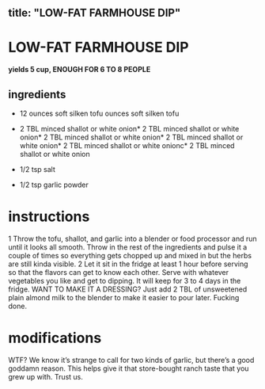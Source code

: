 

	
title: "LOW-FAT FARMHOUSE DIP"
---
# LOW-FAT FARMHOUSE DIP
#### yields 5 cup, ENOUGH FOR 6 TO 8 PEOPLE
## ingredients
* 12 ounces soft silken tofu ounces soft silken tofu
* 2 TBL minced shallot or white onion* 2 TBL minced shallot or white onion* 2 TBL minced shallot or white onion* 2 TBL minced shallot or white onion* 2 TBL minced shallot or white onionc* 2 TBL minced shallot or white onion
* 1/2 tsp salt

* 1/2 tsp garlic powder

# instructions
1 Throw the tofu, shallot, and garlic into a blender or food processor and run until it looks all smooth. Throw in the rest of the ingredients and pulse it a couple of times so everything gets chopped up and mixed in but the herbs are still kinda visible.
2 Let it sit in the fridge at least 1 hour before serving so that the flavors can get to know each other. Serve with whatever vegetables you like and get to dipping. It will keep for 3 to 4 days in the fridge.
WANT TO MAKE IT A DRESSING?
Just add 2 TBL of unsweetened plain almond milk to the blender to make it easier to pour later. Fucking done.

# modifications

WTF?
 We know it’s strange to call for two kinds of garlic, but there’s a good goddamn reason. This helps give it that store-bought ranch taste that you grew up with. Trust us.
	
	

